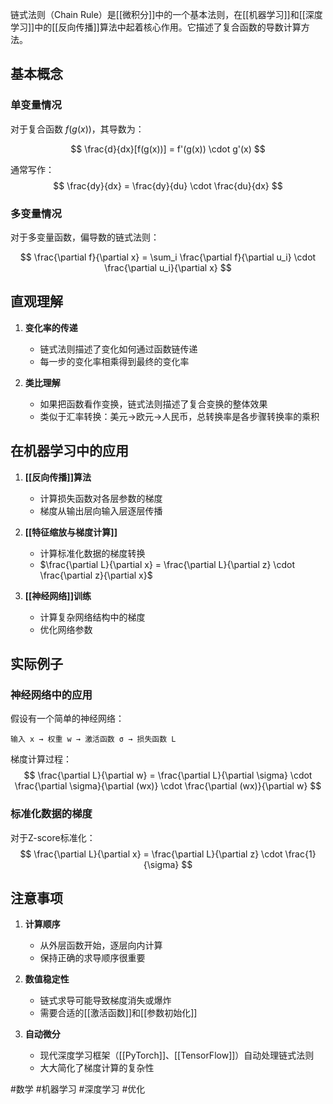 链式法则（Chain Rule）是[[微积分]]中的一个基本法则，在[[机器学习]]和[[深度学习]]中的[[反向传播]]算法中起着核心作用。它描述了复合函数的导数计算方法。

## 基本概念

### 单变量情况
对于复合函数 $f(g(x))$，其导数为：

$$
\frac{d}{dx}[f(g(x))] = f'(g(x)) \cdot g'(x)
$$

通常写作：
$$
\frac{dy}{dx} = \frac{dy}{du} \cdot \frac{du}{dx}
$$

### 多变量情况
对于多变量函数，偏导数的链式法则：

$$
\frac{\partial f}{\partial x} = \sum_i \frac{\partial f}{\partial u_i} \cdot \frac{\partial u_i}{\partial x}
$$

## 直观理解

1. **变化率的传递**
   - 链式法则描述了变化如何通过函数链传递
   - 每一步的变化率相乘得到最终的变化率

2. **类比理解**
   - 如果把函数看作变换，链式法则描述了复合变换的整体效果
   - 类似于汇率转换：美元→欧元→人民币，总转换率是各步骤转换率的乘积

## 在机器学习中的应用

1. **[[反向传播]]算法**
   - 计算损失函数对各层参数的梯度
   - 梯度从输出层向输入层逐层传播

2. **[[特征缩放与梯度计算]]**
   - 计算标准化数据的梯度转换
   - $\frac{\partial L}{\partial x} = \frac{\partial L}{\partial z} \cdot \frac{\partial z}{\partial x}$

3. **[[神经网络]]训练**
   - 计算复杂网络结构中的梯度
   - 优化网络参数

## 实际例子

### 神经网络中的应用
假设有一个简单的神经网络：
```
输入 x → 权重 w → 激活函数 σ → 损失函数 L
```

梯度计算过程：
$$
\frac{\partial L}{\partial w} = \frac{\partial L}{\partial \sigma} \cdot \frac{\partial \sigma}{\partial (wx)} \cdot \frac{\partial (wx)}{\partial w}
$$

### 标准化数据的梯度
对于Z-score标准化：
$$
\frac{\partial L}{\partial x} = \frac{\partial L}{\partial z} \cdot \frac{1}{\sigma}
$$

## 注意事项

1. **计算顺序**
   - 从外层函数开始，逐层向内计算
   - 保持正确的求导顺序很重要

2. **数值稳定性**
   - 链式求导可能导致梯度消失或爆炸
   - 需要合适的[[激活函数]]和[[参数初始化]]

3. **自动微分**
   - 现代深度学习框架（[[PyTorch]]、[[TensorFlow]]）自动处理链式法则
   - 大大简化了梯度计算的复杂性

#数学 #机器学习 #深度学习 #优化 